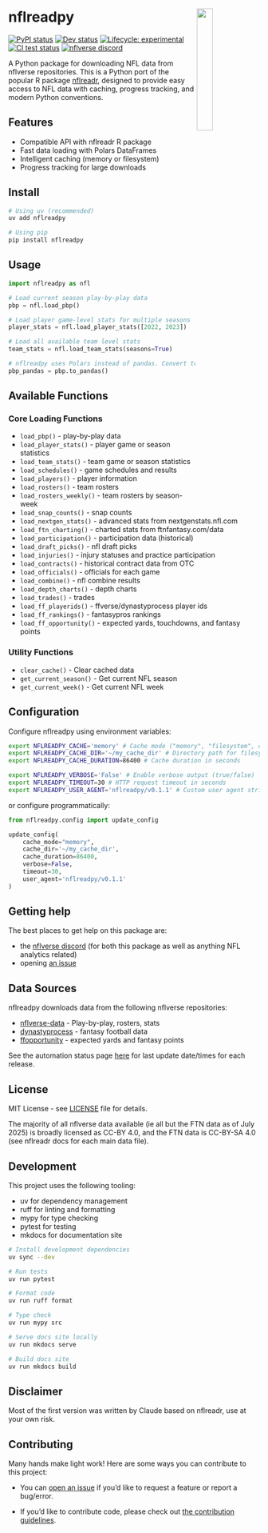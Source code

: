 # nflreadpy <a href='https://nflreadpy.nflverse.com'><img src='docs/assets/nflverse.png' align="right" width="25%" min-width="120px" /></a>
<!-- badges: start -->
[![PyPI status](https://img.shields.io/pypi/v/nflreadpy?style=flat-square&logo=python&label=pypi)](https://pypi.org/project/nflreadpy/)
[![Dev status](https://img.shields.io/badge/dynamic/toml?url=https%3A%2F%2Fgithub.com%2Fnflverse%2Fnflreadpy%2Fraw%2Fmain%2Fpyproject.toml&query=%24.project.version&prefix=v&style=flat-square&label=dev%20version
)](https://nflreadpy.nflverse.com/)
[![Lifecycle: experimental](https://img.shields.io/badge/lifecycle-experimental-orange.svg?style=flat-square)](https://lifecycle.r-lib.org/articles/stages.html)
[![CI test status](https://img.shields.io/github/actions/workflow/status/nflverse/nflreadpy/ci-test.yaml?label=CI%20tests&style=flat-square&logo=github)](https://github.com/nflverse/nflreadpy/actions)
[![nflverse discord](https://img.shields.io/discord/789805604076126219?color=7289da&label=nflverse%20discord&logo=discord&logoColor=fff&style=flat-square)](https://discord.com/invite/5Er2FBnnQa)

<!-- badges: end -->

A Python package for downloading NFL data from nflverse repositories. This is a
Python port of the popular R package [nflreadr](https://github.com/nflverse/nflreadr),
designed to provide easy access to NFL data with caching, progress tracking, and
modern Python conventions.

## Features

- Compatible API with nflreadr R package
- Fast data loading with Polars DataFrames
- Intelligent caching (memory or filesystem)
- Progress tracking for large downloads

## Install

```bash
# Using uv (recommended)
uv add nflreadpy

# Using pip
pip install nflreadpy
```

## Usage

```python
import nflreadpy as nfl

# Load current season play-by-play data
pbp = nfl.load_pbp()

# Load player game-level stats for multiple seasons
player_stats = nfl.load_player_stats([2022, 2023])

# Load all available team level stats
team_stats = nfl.load_team_stats(seasons=True)

# nflreadpy uses Polars instead of pandas. Convert to pandas if needed:
pbp_pandas = pbp.to_pandas()
```

## Available Functions

### Core Loading Functions

- `load_pbp()` - play-by-play data
- `load_player_stats()` - player game or season statistics
- `load_team_stats()` - team game or season statistics
- `load_schedules()` - game schedules and results
- `load_players()` - player information
- `load_rosters()` - team rosters
- `load_rosters_weekly()` - team rosters by season-week
- `load_snap_counts()` - snap counts
- `load_nextgen_stats()` - advanced stats from nextgenstats.nfl.com
- `load_ftn_charting()` - charted stats from ftnfantasy.com/data
- `load_participation()` - participation data (historical)
- `load_draft_picks()` - nfl draft picks
- `load_injuries()` - injury statuses and practice participation
- `load_contracts()` - historical contract data from OTC
- `load_officials()` - officials for each game
- `load_combine()` - nfl combine results
- `load_depth_charts()` - depth charts
- `load_trades()` - trades
- `load_ff_playerids()` - ffverse/dynastyprocess player ids
- `load_ff_rankings()` - fantasypros rankings
- `load_ff_opportunity()` - expected yards, touchdowns, and fantasy points

### Utility Functions

- `clear_cache()` - Clear cached data
- `get_current_season()` - Get current NFL season
- `get_current_week()` - Get current NFL week

## Configuration

Configure nflreadpy using environment variables:

```bash
export NFLREADPY_CACHE='memory' # Cache mode ("memory", "filesystem", or "off")
export NFLREADPY_CACHE_DIR='~/my_cache_dir' # Directory path for filesystem cache
export NFLREADPY_CACHE_DURATION=86400 # Cache duration in seconds

export NFLREADPY_VERBOSE='False' # Enable verbose output (true/false)
export NFLREADPY_TIMEOUT=30 # HTTP request timeout in seconds
export NFLREADPY_USER_AGENT='nflreadpy/v0.1.1' # Custom user agent string
```

or configure programmatically:

```python
from nflreadpy.config import update_config

update_config(
    cache_mode="memory",
    cache_dir='~/my_cache_dir',
    cache_duration=86400,
    verbose=False,
    timeout=30,
    user_agent='nflreadpy/v0.1.1'
)
```

## Getting help

The best places to get help on this package are:

- the [nflverse discord](https://discord.com/invite/5Er2FBnnQa) (for
  both this package as well as anything NFL analytics related)
- opening [an issue](https://github.com/nflverse/nflreadpy/issues/new/choose)

## Data Sources

nflreadpy downloads data from the following nflverse repositories:

- [nflverse-data](https://github.com/nflverse/nflverse-data) - Play-by-play, rosters, stats
- [dynastyprocess](https://github.com/dynastyprocess/data) - fantasy football data
- [ffopportunity](https://github.com/ffverse/ffopportunity) - expected yards and fantasy points

See the automation status page [here](https://nflreadr.nflverse.com/articles/nflverse_data_schedule.html)
for last update date/times for each release.

## License

MIT License - see [LICENSE](LICENSE) file for details.

The majority of all nflverse data available (ie all but the FTN data as of July 2025)
is broadly licensed as CC-BY 4.0, and the FTN data is CC-BY-SA 4.0 (see nflreadr
docs for each main data file).

## Development

This project uses the following tooling:

- uv for dependency management
- ruff for linting and formatting
- mypy for type checking
- pytest for testing
- mkdocs for documentation site

```bash
# Install development dependencies
uv sync --dev

# Run tests
uv run pytest

# Format code
uv run ruff format

# Type check
uv run mypy src

# Serve docs site locally
uv run mkdocs serve

# Build docs site
uv run mkdocs build
```

## Disclaimer
Most of the first version was written by Claude based on nflreadr, use at your
own risk.

## Contributing

Many hands make light work! Here are some ways you can contribute to
this project:

- You can [open an issue](https://github.com/nflverse/nflreadpy/issues/new/choose) if
you’d like to request a feature or report a bug/error.

- If you’d like to contribute code, please check out [the contribution guidelines](CONTRIBUTING.md).

